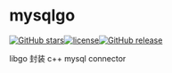 # mysqlgo
[![GitHub stars](https://img.shields.io/github/stars/lybest/mysqlgo.svg?style=social&label=Stars&style=plastic)]()[![license](https://img.shields.io/github/license/lybest/mysqlgo.svg)]()[![GitHub release](https://img.shields.io/github/release/lybest/mysqlgo.svg)]()

libgo 封装 c++ mysql connector
